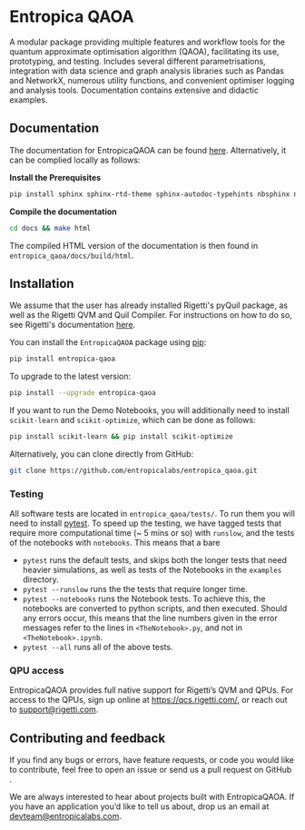 # Entropica QAOA

A modular package providing multiple features and workflow tools for the quantum approximate optimisation algorithm (QAOA), facilitating its use, prototyping, and testing. Includes several different parametrisations, integration with data science and graph analysis libraries such as Pandas and NetworkX, numerous utility functions, and convenient optimiser logging and analysis tools. Documentation contains extensive and didactic examples.

## Documentation

The documentation for EntropicaQAOA can be found [here](https://docs.entropicalabs.io/qaoa/). Alternatively, it can be complied locally as follows:

**Install the Prerequisites**
```bash
pip install sphinx sphinx-rtd-theme sphinx-autodoc-typehints nbsphinx nbconvert
```

**Compile the documentation**
```bash
cd docs && make html
```

The compiled HTML version of the documentation is then found in
`entropica_qaoa/docs/build/html`.


## Installation

We assume that the user has already installed Rigetti's pyQuil package, as well as the Rigetti QVM and Quil Compiler. For instructions on how to do so, see Rigetti's documentation [here](http://docs.rigetti.com/en/stable/start.html).

You can install the `EntropicaQAOA` package using [pip](#https://pip.pypa.io/en/stable/quickstart/):

```bash
pip install entropica-qaoa
```
To upgrade to the latest version: 

```bash
pip install --upgrade entropica-qaoa
```

If you want to run the Demo Notebooks, you will additionally need to install `scikit-learn` and `scikit-optimize`, which can be done as follows:

```bash
pip install scikit-learn && pip install scikit-optimize
```

Alternatively, you can clone directly from GitHub:

```bash
git clone https://github.com/entropicalabs/entropica_qaoa.git
```

### Testing

All software tests are located in `entropica_qaoa/tests/`. To run them you will need to install [pytest](https://docs.pytest.org/en/latest/). To speed up the testing, we have tagged tests that require more computational time (~ 5 mins or so)  with `runslow`, and the tests of the notebooks with `notebooks`. This means that a bare

 - `pytest` runs the default tests, and skips both the longer tests that need heavier simulations, as well as tests of the Notebooks in the `examples` directory.
 - `pytest --runslow` runs the the tests that require longer time.
 - `pytest --notebooks` runs the Notebook tests. To achieve this, the notebooks are
    converted to python scripts, and then executed. Should any errors occur, this means that the line numbers given in the error
    messages refer to the lines in `<TheNotebook>.py`, and not in
    `<TheNotebook>.ipynb`.
 - `pytest --all` runs all of the above tests. 

### QPU access

EntropicaQAOA provides full native support for Rigetti’s QVM and QPUs. For access to the QPUs, sign up online at https://qcs.rigetti.com/, or reach out to support@rigetti.com.

## Contributing and feedback

If you find any bugs or errors, have feature requests, or code you would like to contribute, feel free to open an issue or send us a pull request on GitHub .

We are always interested to hear about projects built with EntropicaQAOA. If you have an application you’d like to tell us about, drop us an email at devteam@entropicalabs.com.

